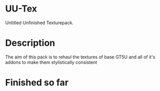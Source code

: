 # UU-Tex
Untitled Unfinished Texturepack.



# Description
The aim of this pack is to rehaul the textures of base GT5U and all of it's addons to make them stylistically consistent


# Finished so far



